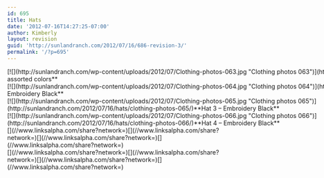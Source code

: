 ```yaml
---
id: 695
title: Hats
date: '2012-07-16T14:27:25-07:00'
author: Kimberly
layout: revision
guid: 'http://sunlandranch.com/2012/07/16/686-revision-3/'
permalink: '/?p=695'
---
```


<div class="wp-caption alignnone" id="attachment_687" style="width: 1290px">[![](http://sunlandranch.com/wp-content/uploads/2012/07/Clothing-photos-063.jpg "Clothing photos 063")](http://sunlandranch.com/2012/07/16/hats/clothing-photos-063/)**Hat 1 – Embroidery assorted colors**

</div><div class="wp-caption alignnone" id="attachment_688" style="width: 1290px">[![](http://sunlandranch.com/wp-content/uploads/2012/07/Clothing-photos-064.jpg "Clothing photos 064")](http://sunlandranch.com/2012/07/16/hats/clothing-photos-064/)**Hat 2 – Embroidery Black**

</div><div class="wp-caption alignnone" id="attachment_689" style="width: 970px">[![](http://sunlandranch.com/wp-content/uploads/2012/07/Clothing-photos-065.jpg "Clothing photos 065")](http://sunlandranch.com/2012/07/16/hats/clothing-photos-065/)**Hat 3 – Embroidery Black**

</div><div class="wp-caption alignnone" id="attachment_690" style="width: 970px">[![](http://sunlandranch.com/wp-content/uploads/2012/07/Clothing-photos-066.jpg "Clothing photos 066")](http://sunlandranch.com/2012/07/16/hats/clothing-photos-066/)**Hat 4 – Embroidery Black**

</div><div class="linksalpha_container linksalpha_app_3" data-counters="1" data-size="regular" data-style="square" data-title="Hats" data-url="https://www.sunlandranch.com/?p=695">[](//www.linksalpha.com/share?network=)[](//www.linksalpha.com/share?network=)[](//www.linksalpha.com/share?network=)[](//www.linksalpha.com/share?network=)</div><div class="linksalpha_container linksalpha_app_7" data-position="" data-title="Hats" data-url="https://www.sunlandranch.com/?p=695">[](//www.linksalpha.com/share?network=)[](//www.linksalpha.com/share?network=)[](//www.linksalpha.com/share?network=)[](//www.linksalpha.com/share?network=)</div>